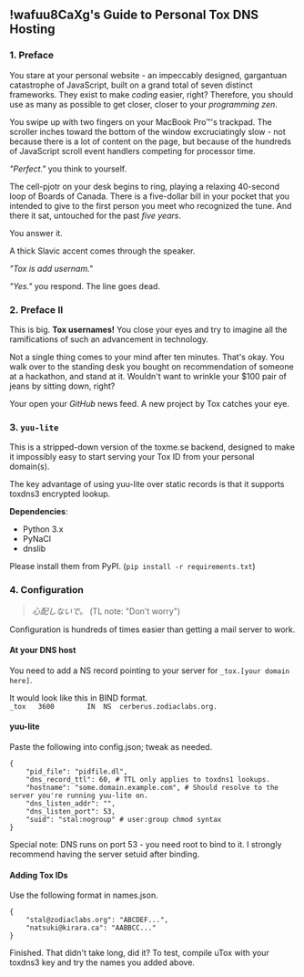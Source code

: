 ## !wafuu8CaXg's Guide to Personal Tox DNS Hosting

### 1. Preface

You stare at your personal website - an impeccably designed, gargantuan
catastrophe of JavaScript, built on a grand total of seven distinct
frameworks. They exist to make *coding* easier, right? Therefore, you
should use as many as possible to get closer, closer to your
*programming zen*.

You swipe up with two fingers on your MacBook Pro™'s trackpad.
The scroller inches toward the bottom of the window excruciatingly slow -
not because there is a lot of content on the page, but because of the
hundreds of JavaScript scroll event handlers competing for processor
time.

*"Perfect."* you think to yourself.

The cell-pjotr on your desk begins to ring, playing a relaxing 40-second loop
of Boards of Canada. There is a five-dollar bill in your pocket that
you intended to give to the first person you meet who recognized the tune.
And there it sat, untouched for the past *five years*.

You answer it.

A thick Slavic accent comes through the speaker.

*"Tox is add usernam."*

*"Yes."* you respond. The line goes dead.

### 2. Preface II

This is big. **Tox usernames!** You close your eyes and try to imagine
all the ramifications of such an advancement in technology.

Not a single thing comes to your mind after ten minutes. That's okay.
You walk over to the standing desk you bought on recommendation of
someone at a hackathon, and stand at it. Wouldn't want to wrinkle your
$100 pair of jeans by sitting down, right?

Your open your *GitHub* news feed. A new project by Tox catches your eye.

### 3. `yuu-lite`

This is a stripped-down version of the toxme.se backend, designed to
make it impossibly easy to start serving your Tox ID from your personal
domain(s).

The key advantage of using yuu-lite over static records is that it
supports toxdns3 encrypted lookup.

**Dependencies**:

- Python 3.x
- PyNaCl
- dnslib

Please install them from PyPI. (`pip install -r requirements.txt`)

### 4. Configuration

> *心配しないで。*  (TL note: "Don't worry")  

Configuration is hundreds of times easier than getting a mail server
to work.

#### At your DNS host

You need to add a NS record pointing to your server for
`_tox.[your domain here]`.

It would look like this in BIND format.  
`_tox	3600		IN	NS	cerberus.zodiaclabs.org.`

#### yuu-lite

Paste the following into config.json; tweak as needed.

```
{
    "pid_file": "pidfile.dl", 
    "dns_record_ttl": 60, # TTL only applies to toxdns1 lookups.
    "hostname": "some.domain.example.com", # Should resolve to the server you're running yuu-lite on.
    "dns_listen_addr": "",
    "dns_listen_port": 53,
    "suid": "stal:nogroup" # user:group chmod syntax
}
```

Special note: DNS runs on port 53 - you need root to bind to it.
I strongly recommend having the server setuid after binding.

#### Adding Tox IDs

Use the following format in names.json.

```
{
    "stal@zodiaclabs.org": "ABCDEF...",
    "natsuki@kirara.ca": "AABBCC..."
}
```

Finished. That didn't take long, did it? To test, compile uTox with your
toxdns3 key and try the names you added above.
